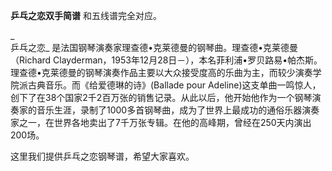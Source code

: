 

**乒乓之恋双手简谱** 和五线谱完全对应。

_  
乒乓之恋_ 是法国钢琴演奏家理查德•克莱德曼的钢琴曲。理查德•克莱德曼（Richard
Clayderman，1953年12月28日－），本名菲利浦•罗贝路易•帕杰斯。理查德•克莱德曼的钢琴演奏作品主要以大众接受度高的乐曲为主，而较少演奏学院派古典音乐。而《给爱德琳的诗》(Ballade
pour
Adeline)这支单曲一鸣惊人，创下了在38个国家2千2百万张的销售记录。从此以后，他开始他作为一个钢琴演奏家的音乐生涯，录制了1000多首钢琴曲，成为了世界上最成功的通俗乐器演奏家之一，在世界各地卖出了7千万张专辑。在他的高峰期，曾经在250天内演出200场。

  
这里我们提供乒乓之恋钢琴谱，希望大家喜欢。

